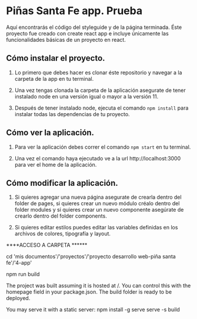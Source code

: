# Piñas Santa Fe app. Prueba
Aquí encontrarás el código del styleguide y de la página terminada.
Éste proyecto fue creado con create react app e incluye únicamente
las funcionalidades básicas de un proyecto en react.

## Cómo instalar el proyecto.
1. Lo primero que debes hacer es clonar éste repositorio y navegar a la
carpeta de la app en tu terminal.

2. Una vez tengas clonada la carpeta de la aplicación asegurate de tener
instalado node en una versión igual o mayor a la versión 11.

3. Después de tener instalado node, ejecuta el comando `npm install` para
instalar todas las dependencias de tu proyecto.

## Cómo ver la aplicación.
1. Para ver la aplicación debes correr el comando `npm start` en tu
terminal.

2. Una vez el comando haya ejecutado ve a la url http://localhost:3000
para ver el home de la aplicación.

## Cómo modificar la aplicación.
1. Si quieres agregar una nueva página asegurate de crearla dentro del folder
de pages, si quieres crear un nuevo módulo créalo dentro del folder modules
y si quieres crear un nuevo componente asegúrate de crearlo dentro del folder
components.

2. Si quieres editar estilos puedes editar las variables definidas en los
archivos de colores, tipografía y layout.

****ACCESO A CARPETA ******

cd 'mis documentos'/'proyectos'/'proyecto desarrollo web-piña santa fe'/'4-app'

npm run build 

The project was built assuming it is hosted at /.
You can control this with the homepage field in your package.json.
The build folder is ready to be deployed.

You may serve it with a static server:
 npm install -g serve
 serve -s build
